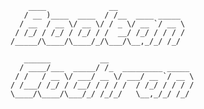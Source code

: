 <!-- language: lang-none -->
                                            
                                            
        ____              __                    
       / __ )____  ____  / /__  ____ _____      
      / __  / __ \/ __ \/ / _ \/ __ `/ __ \     
     / /_/ / /_/ / /_/ / /  __/ /_/ / / / /     
    /_____/\____/\____/_/\___/\__,_/_/ /_/      
                                            
       ______           __                      
      / ____/___  _____/ /_  _________ _____    
     / /   / __ \/ ___/ __ \/ ___/ __ `/ __ \   
    / /___/ /_/ / /__/ / / / /  / /_/ / / / /   
    \____/\____/\___/_/ /_/_/   \__,_/_/ /_/    
                                            
                                            
                                            